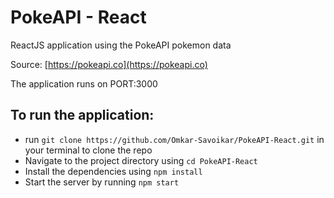 # PokeAPI - React
ReactJS application using the PokeAPI pokemon data

Source: [https://pokeapi.co](https://pokeapi.co)

The application runs on PORT:3000

## To run the application:
* run `git clone https://github.com/Omkar-Savoikar/PokeAPI-React.git` in your terminal to clone the repo
* Navigate to the project directory using `cd PokeAPI-React`
* Install the dependencies using `npm install`
* Start the server by running `npm start`
